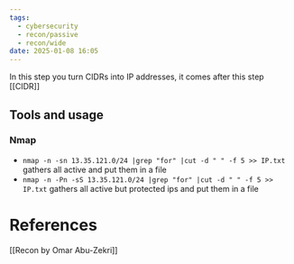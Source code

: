 ```yaml
---
tags:
  - cybersecurity
  - recon/passive
  - recon/wide
date: 2025-01-08 16:05
---
```

In this step you turn CIDRs into IP addresses, it comes after this step [[CIDR]]

## Tools and usage
### Nmap
- `nmap -n -sn 13.35.121.0/24 |grep "for" |cut -d " " -f 5 >> IP.txt` gathers all active and put them in a file
- `nmap -n -Pn -sS 13.35.121.0/24 |grep "for" |cut -d " " -f 5 >> IP.txt` gathers all active but protected ips and put them in a file






# References
[[Recon by Omar Abu-Zekri]]